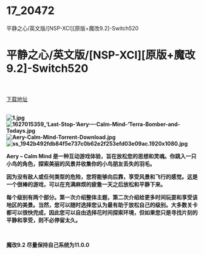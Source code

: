 # 17_20472
平静之心/英文版/[NSP-XCI][原版+魔改9.2]-Switch520
# 平静之心/英文版/[NSP-XCI][原版+魔改9.2]-Switch520
 <br/></br>
[下载地址](https://www.switch520.cc/article/20472 "下载地址")
<br/></br>

<p><strong><img title="1.jpg" src="https://www.switch520.cc/muke_img/2021_07_23_72949983fa2c5.jpg" alt="1.jpg"></strong><br>
<strong><img title="1627015359_‘Last-Stop-‘Aery-–-Calm-Mind-‘Terra-Bomber-and-Todays.jpg" src="https://www.switch520.cc/muke_img/2021_07_23_61866387da527.jpg" alt="1627015359_‘Last-Stop-‘Aery-–-Calm-Mind-‘Terra-Bomber-and-Todays.jpg"></strong><br>
<strong><img title="Aery-Calm-Mind-Torrent-Download.jpg" src="https://www.switch520.cc/muke_img/2021_07_23_6dff97f52eda4.jpg" alt="Aery-Calm-Mind-Torrent-Download.jpg"></strong><br>
<strong><img title="ss_1942b492fdb84f5e737c0b62e2f253efd03e09ac.1920x1080.jpg" src="https://www.switch520.cc/muke_img/2021_07_23_f89d3bdcccabe.jpg" alt="ss_1942b492fdb84f5e737c0b62e2f253efd03e09ac.1920x1080.jpg">&nbsp;</strong></p>
<p><strong>Aery – Calm Mind 是一种互动游戏体验，旨在放松您的思想和灵魂。你跳入一只小鸟的角色，探索美丽的风景并收集你的小鸟朋友丢失的羽毛。</strong></p>
<p><strong>因为没有敌人或任何类型的危险，您将能够向后靠，享受风景和飞行的感觉。这是一个很棒的游戏，可以在充满麻烦的疲惫一天之后放松和平静下来。</strong></p>
<p><strong>每个级别有两个部分。第一次介绍整体主题，第二次介绍给更多时间玩耍和享受该地区的美景。当然，您可以随时选择您认为最有助于放松自己的级别。大多数关卡都可以很快完成，因此您可以自由选择花时间探索环境，但如果您只是寻找片刻的平静和享受，则不必停留太久。</strong></p>
<p>&nbsp;</p>
<p><strong>魔改9.2 尽量保持自己系统为11.0.0</strong></p>
